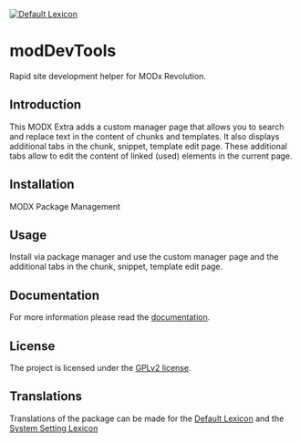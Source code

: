[![Default Lexicon](https://hosted.weblate.org/widgets/modx-extras/-/modx-moddevtools-standard/svg-badge.svg)](https://hosted.weblate.org/projects/modx-extras/modx-moddevtools-standard/)

# modDevTools

Rapid site development helper for MODx Revolution.

## Introduction

This MODX Extra adds a custom manager page that allows you to search and replace
text in the content of chunks and templates. It also displays additional tabs in
the chunk, snippet, template edit page. These additional tabs allow to edit the
content of linked (used) elements in the current page.

## Installation

MODX Package Management

## Usage

Install via package manager and use the custom manager page and the additional
tabs in the chunk, snippet, template edit page.

## Documentation

For more information please read the [documentation](https://jako.github.io/modDevTools/).

## License

The project is licensed under the [GPLv2 license](https://github.com/Jako/modDevTools/blob/master/core/components/glossary/docs/license.md).

## Translations

Translations of the package can be made for the [Default Lexicon](https://hosted.weblate.org/projects/modx-extras/modx-moddevtools-standard/) and the [System Setting Lexicon](https://hosted.weblate.org/projects/modx-extras/modx-moddevtools-system-settings/)
